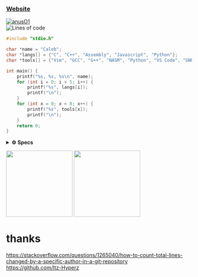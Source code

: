 ### [Website] 
<a href="chrome-error://chromewebdata"><img src="https://komarev.com/ghpvc/?username=Itz-Hyperz&label=Views&color=blue&style=plastic" alt="anusO1"/></a><br>
![Lines of code](https://img.shields.io/badge/From%20Hello%20World%20I%27ve%20Written-%2030.05%20Thousand%20Lines%20of%20Code-blue)<br>
```c
#include "stdio.h"

char *name = "Caleb";
char *langs[] = {"C", "C++", "Assembly", "Javascript", "Python"};
char *tools[] = {"Vim", "GCC", "G++", "NASM", "Python", "VS Code", "GNU/Linux", "Ghidra"};

int main() {
	printf("%s, %s, %s\n", name);
	for (int i = 0; i < 5; i++) {
		printf("%s", langs[i]);
		printf("\n");
	}
	for (int x = 0; x < 8; x++) {
		printf("%s", tools[x]);
		printf("\n");
	}
	return 0;
}
```
<p align="center">
<details>	
  <summary><b>⚙️ Specs</b></summary>
  	<ul>
  	    	<li><b>OS:</b> Arch Linux</li>
	    	<li><b>Specs: </b>Ryzen 5 @4.20 GHz, RTX 4060 Ti, 48GB RAM @3000 MHz, ASUS ROG Strix B450-F Gaming, 850 watt PSU</li>
  	    	<li><b>Browser: </b>Firefox</li>
	    	<li><b>Code Editor:</b> Vim</li>
		<li><b>Desktop Environment:</b> Gnome></li>
		<li><b>Keyboard:</b> Razer Blackwidow Chroma with custom keycaps</li>
		<li><b>Mouse:</b> Razer Basilisk v3</li>
		<li><b>Audio:</b>Audio Technica ATH-M50X</li>
		<li><b>Laptop:</b>HP Victus Core i5 13th gen, RTX 4050, 16GB RAM</li>
	    <br />
	</ul>	
</details>
</p>
<p>
<p>
	 <img height="180em" src="https://github-readme-stats-eight-theta.vercel.app/api?username=calebrwalk5&show_icons=true&theme=react&include_all_commits=true&count_private=true"/>
	 <img height="180em" src="https://github-readme-stats-eight-theta.vercel.app/api/top-langs/?username=calebrwalk5&layout=compact&langs_count=8&theme=react"/>
	</a>
<p>

[Website]: http://bateman3814.lol
<p>

# thanks

https://stackoverflow.com/questions/1265040/how-to-count-total-lines-changed-by-a-specific-author-in-a-git-repository<br>
https://github.com/Itz-Hyperz
